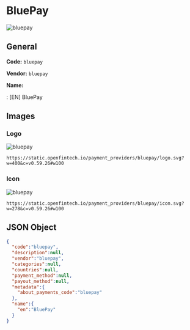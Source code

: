 
# BluePay 
![bluepay](https://static.openfintech.io/payment_providers/bluepay/logo.svg?w=400&c=v0.59.26#w100)  

## General 
 
**Code:** `bluepay` 
 
**Vendor:** `bluepay` 
 
**Name:** 
 
:	[EN] BluePay 
 

## Images 

### Logo 
 
![bluepay](https://static.openfintech.io/payment_providers/bluepay/logo.svg?w=400&c=v0.59.26#w100)  

```
https://static.openfintech.io/payment_providers/bluepay/logo.svg?w=400&c=v0.59.26#w100
```  

### Icon 
 
![bluepay](https://static.openfintech.io/payment_providers/bluepay/icon.svg?w=278&c=v0.59.26#w100)  

```
https://static.openfintech.io/payment_providers/bluepay/icon.svg?w=278&c=v0.59.26#w100
```  

## JSON Object 

```json
{
  "code":"bluepay",
  "description":null,
  "vendor":"bluepay",
  "categories":null,
  "countries":null,
  "payment_method":null,
  "payout_method":null,
  "metadata":{
    "about_payments_code":"bluepay"
  },
  "name":{
    "en":"BluePay"
  }
}
```  

